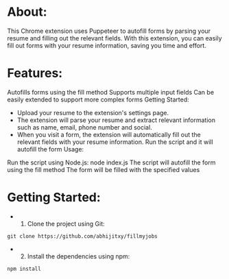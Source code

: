 # About: 
This Chrome extension uses Puppeteer to autofill forms by parsing your resume and filling out the relevant fields. With this extension, you can easily fill out forms with your resume information, saving you time and effort.

# Features:

Autofills forms using the fill method
Supports multiple input fields
Can be easily extended to support more complex forms
Getting Started:

* Upload your resume to the extension's settings page.
* The extension will parse your resume and extract relevant information such as name, email, phone number and social.
* When you visit a form, the extension will automatically  fill out the relevant fields with your resume information.
Run the script and it will autofill the form
Usage:

Run the script using Node.js: node index.js
The script will autofill the form using the fill method
The form will be filled with the specified values

# Getting Started:

* 1) Clone the project using Git:
````
git clone https://github.com/abhijitxy/fillmyjobs
````
* 2) Install the dependencies using npm:
````
npm install
````





